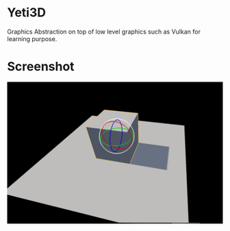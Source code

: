 # Yeti3D
  Graphics Abstraction on top of low level graphics such as Vulkan for learning purpose.
  

# Screenshot
![Gizmo](screenshot/image1.png)